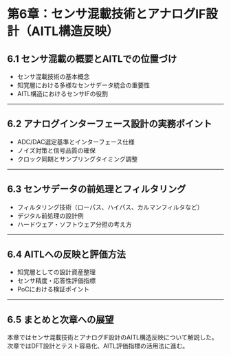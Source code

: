 # 第6章：センサ混載技術とアナログIF設計（AITL構造反映）

## 6.1 センサ混載の概要とAITLでの位置づけ

- センサ混載技術の基本概念  
- 知覚層における多様なセンサデータ統合の重要性  
- AITL構造におけるセンサIFの役割

---

## 6.2 アナログインターフェース設計の実務ポイント

- ADC/DAC選定基準とインターフェース仕様  
- ノイズ対策と信号品質の確保  
- クロック同期とサンプリングタイミング調整

---

## 6.3 センサデータの前処理とフィルタリング

- フィルタリング技術（ローパス、ハイパス、カルマンフィルタなど）  
- デジタル前処理の設計例  
- ハードウェア・ソフトウェア分担の考え方

---

## 6.4 AITLへの反映と評価方法

- 知覚層としての設計資産整理  
- センサ精度・応答性評価指標  
- PoCにおける検証ポイント

---

## 6.5 まとめと次章への展望

本章ではセンサ混載技術とアナログIF設計のAITL構造反映について解説した。  
次章ではDFT設計とテスト容易化、AITL評価指標の活用法に進む。

